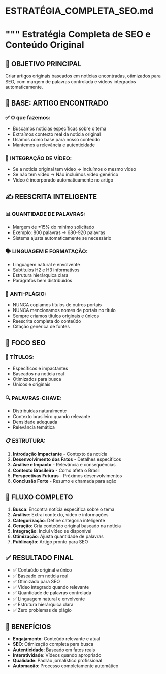 # ESTRATÉGIA_COMPLETA_SEO.md
"""
Estratégia Completa de SEO e Conteúdo Original
=============================================

## 🎯 OBJETIVO PRINCIPAL
Criar artigos originais baseados em notícias encontradas, otimizados para SEO,
com margem de palavras controlada e vídeos integrados automaticamente.

## 📰 BASE: ARTIGO ENCONTRADO
### ✅ O que fazemos:
- Buscamos notícias específicas sobre o tema
- Extraímos contexto real da notícia original
- Usamos como base para nosso conteúdo
- Mantemos a relevância e autenticidade

### 🎥 INTEGRAÇÃO DE VÍDEO:
- Se a notícia original tem vídeo → Incluímos o mesmo vídeo
- Se não tem vídeo → Não incluímos vídeo genérico
- Vídeo é incorporado automaticamente no artigo

## ✍️ REESCRITA INTELIGENTE
### 📊 QUANTIDADE DE PALAVRAS:
- Margem de ±15% do mínimo solicitado
- Exemplo: 800 palavras → 680-920 palavras
- Sistema ajusta automaticamente se necessário

### 🗣️ LINGUAGEM E FORMATAÇÃO:
- Linguagem natural e envolvente
- Subtítulos H2 e H3 informativos
- Estrutura hierárquica clara
- Parágrafos bem distribuídos

### 🚫 ANTI-PLÁGIO:
- NUNCA copiamos títulos de outros portais
- NUNCA mencionamos nomes de portais no título
- Sempre criamos títulos originais e únicos
- Reescrita completa do conteúdo
- Citação genérica de fontes

## 🎯 FOCO SEO
### 📝 TÍTULOS:
- Específicos e impactantes
- Baseados na notícia real
- Otimizados para busca
- Únicos e originais

### 🔍 PALAVRAS-CHAVE:
- Distribuídas naturalmente
- Contexto brasileiro quando relevante
- Densidade adequada
- Relevância temática

### 📋 ESTRUTURA:
1. **Introdução Impactante** - Contexto da notícia
2. **Desenvolvimento dos Fatos** - Detalhes específicos
3. **Análise e Impacto** - Relevância e consequências
4. **Contexto Brasileiro** - Como afeta o Brasil
5. **Perspectivas Futuras** - Próximos desenvolvimentos
6. **Conclusão Forte** - Resumo e chamada para ação

## 🔄 FLUXO COMPLETO
1. **Busca**: Encontra notícia específica sobre o tema
2. **Análise**: Extrai contexto, vídeo e informações
3. **Categorização**: Define categoria inteligente
4. **Geração**: Cria conteúdo original baseado na notícia
5. **Integração**: Inclui vídeo se disponível
6. **Otimização**: Ajusta quantidade de palavras
7. **Publicação**: Artigo pronto para SEO

## ✅ RESULTADO FINAL
- ✅ Conteúdo original e único
- ✅ Baseado em notícia real
- ✅ Otimizado para SEO
- ✅ Vídeo integrado quando relevante
- ✅ Quantidade de palavras controlada
- ✅ Linguagem natural e envolvente
- ✅ Estrutura hierárquica clara
- ✅ Zero problemas de plágio

## 🚀 BENEFÍCIOS
- **Engajamento**: Conteúdo relevante e atual
- **SEO**: Otimização completa para busca
- **Autenticidade**: Baseado em fatos reais
- **Interatividade**: Vídeos quando apropriado
- **Qualidade**: Padrão jornalístico profissional
- **Automação**: Processo completamente automático

